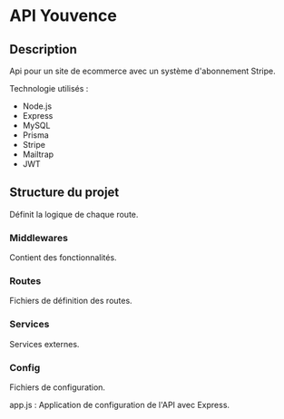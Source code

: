 # API Youvence

## Description
Api pour un site de ecommerce avec un système d'abonnement Stripe.

Technologie utilisés : 
- Node.js
- Express
- MySQL
- Prisma
- Stripe
- Mailtrap
- JWT

## Structure du projet
Définit la logique de chaque route.

### Middlewares
Contient des fonctionnalités.

### Routes
Fichiers de définition des routes.

### Services
Services externes.

### Config
Fichiers de configuration.

app.js : Application de configuration de l'API avec Express.